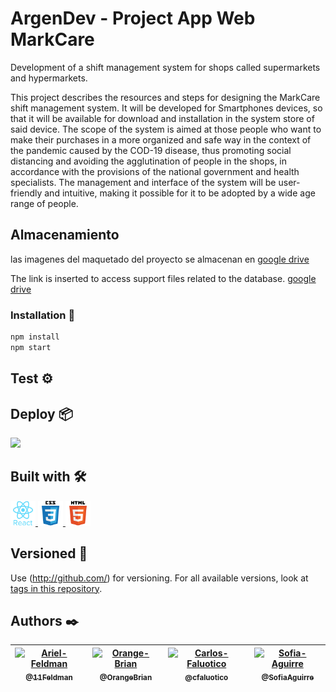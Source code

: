 # ArgenDev - Project App Web MarkCare


Development of a shift management system for shops called supermarkets and hypermarkets.

This project describes the resources and steps for designing the MarkCare shift management system. It will be developed for Smartphones devices, so that it will be available for download and installation in the system store of said device.
The scope of the system is aimed at those people who want to make their purchases in a more organized and safe way in the context of the pandemic caused by the COD-19 disease, thus promoting social distancing and avoiding the agglutination of people in the shops, in accordance with the provisions of the national government and health specialists.
The management and interface of the system will be user-friendly and intuitive, making it possible for it to be adopted by a wide age range of people. 

## Almacenamiento 

las imagenes del maquetado del proyecto se almacenan en  [google drive  ](https://drive.google.com/drive/folders/15TsfacS0FDNPDvEnY_8ayUA_7IO6l7Zj?usp=sharing)

The link is inserted to access support files related to the database. [google drive  ](https://drive.google.com/drive/folders/1AB-SKnXvBrATgMVoQ1Omx_MgbUUdIKR9)

### Installation 🔧
```bash
npm install
npm start
```
## Test ⚙️


## Deploy 📦
<img src="https://img.shields.io/badge/Vercel-000000?style=for-the-badge&logo=vercel&logoColor=white"/>

## Built with  🛠️
</a> <a href="https://reactjs.org/" target="_blank"> <img src="https://raw.githubusercontent.com/devicons/devicon/master/icons/react/react-original-wordmark.svg" alt="react" width="40" height="40"/> </a> <a href="https://www.w3schools.com/css/" target="_blank"> <img src="https://raw.githubusercontent.com/devicons/devicon/master/icons/css3/css3-original-wordmark.svg" alt="css3" width="40" height="40"/> </a> <a href="https://www.w3.org/html/" target="_blank"> <img src="https://raw.githubusercontent.com/devicons/devicon/master/icons/html5/html5-original-wordmark.svg" alt="html5" width="40" height="40"/> </a> 


## Versioned 📌

Use (http://github.com/) for versioning. For all available versions, look at [tags in this repository](https://github.com/OrangeBrian/markcare-fe/tags).

## Authors ✒️

| [<img alt="Ariel-Feldman" src="https://media-exp1.licdn.com/dms/image/C4E03AQEA4iojw9sQ1Q/profile-displayphoto-shrink_200_200/0/1619551469697?e=1637798400&v=beta&t=jOp7B01ENt24iQBHLDFI4HdMa27bjJ18WLcUHdLHzaM" width="115"><br><sub>@11Feldman</sub>](https://github.com/11Feldman) | [<img alt="Orange-Brian" src="https://media-exp1.licdn.com/dms/image/C4E03AQFp3w3dFcpHiQ/profile-displayphoto-shrink_200_200/0/1578515259558?e=1637798400&v=beta&t=aHbivuFLOMvWZTFjAqxTiHR0baidz8VixevRvsT1duw" width="115"><br><sub>@OrangeBrian</sub>](https://github.com/OrangeBrian) | [<img alt="Carlos-Faluotico" src="https://media-exp1.licdn.com/dms/image/C5603AQHQC00hEpY3TA/profile-displayphoto-shrink_200_200/0/1605281290331?e=1637798400&v=beta&t=q7a3g_wG87LHNA3FFeD1x1wQR2HtDf4pRu4n0ifXxYY" width="115"><br><sub>@cfaluotico</sub>](https://github.com/cfaluotico) | [<img alt="Sofia-Aguirre" src="https://media-exp1.licdn.com/dms/image/C4D03AQGVGSrVUlDq9g/profile-displayphoto-shrink_200_200/0/1629398222318?e=1637798400&v=beta&t=6BEXYg6ibRcSYzJVZgoqy5MHPke-RZJig5osMp7sac0" width="115"><br><sub>@SofiaAguirre</sub>](https://github.com/SofiaAguirre) |
| :---: |:---: |:---: |:---: 

